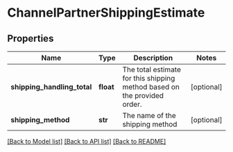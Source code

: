 # ChannelPartnerShippingEstimate

## Properties
Name | Type | Description | Notes
------------ | ------------- | ------------- | -------------
**shipping_handling_total** | **float** | The total estimate for this shipping method based on the provided order. | [optional] 
**shipping_method** | **str** | The name of the shipping method | [optional] 

[[Back to Model list]](../README.md#documentation-for-models) [[Back to API list]](../README.md#documentation-for-api-endpoints) [[Back to README]](../README.md)


